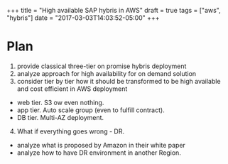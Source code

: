 +++
title = "High available SAP hybris in AWS"
draft = true
tags = ["aws", "hybris"]
date = "2017-03-03T14:03:52-05:00"
+++

# Plan
1. provide classical three-tier on promise hybris deployment
2. analyze approach for high availability for on demand solution
3. consider tier by tier how it should be transformed to be high available and cost efficient in AWS deployment
  * web tier. S3 ow even nothing.
  * app tier. Auto scale group (even to fulfill contract).
  * DB tier. Multi-AZ deployment.
4. What if everything goes wrong - DR.
  * analyze what is proposed by Amazon in their white paper
  * analyze how to have DR environment in another Region.
